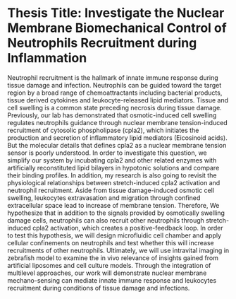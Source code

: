 # Thesis Title: Investigate the Nuclear Membrane Biomechanical Control of Neutrophils Recruitment during Inflammation

Neutrophil recruitment is the hallmark of innate immune response during tissue
damage and infection. Neutrophils can be guided toward the target region by
a broad range of chemoattractants including bacterial products, tissue derived
cytokines and leukocyte-released lipid mediators. Tissue and cell swelling is
a common state preceding necrosis during tissue damage. Previously, our lab has
demonstrated that osmotic-induced cell swelling regulates neutrophils guidance
through nuclear membrane tension-induced recruitment of cytosolic phospholipase
(cpla2), which initiates the production and secretion of inflammatory lipid
mediators (Eicosinoid acids). But the molecular details that defines cpla2 as
a nuclear membrane tension sensor is poorly understood. In order to investigate
this question, we simplify our system by incubating cpla2 and other related
enzymes with artificially reconstituted lipid bilayers in hypotonic solutions
and compare their binding profiles. In addition, my research is also going to
revisit the physiological relationships between stretch-induced cpla2
activation and neutrophil recruitment. Aside from tissue damage-induced osmotic
cell swelling, leukocytes extravasation and migration through confined
extracellular space lead to increase of  membrane tension. Therefore, We
hypothesize that in addition to the signals provided by osmotically swelling
damage cells, neutrophils can also recruit other neutrophils through
stretch-induced cpla2 activation, which creates a positive-feedback loop. In
order to test this hypothesis, we will design microfluidic cell chamber and
apply cellular confinements on neutrophils and test whether this will increase
recruitments of other neutrophils. Ultimately, we will use intravital imaging
in zebrafish model to examine the in vivo relevance of insights gained from
artificial liposomes and cell culture models. Through the integration of
multilevel approaches, our work will demonstrate nuclear membrane
mechano-sensing can mediate innate immune response and leukocytes recruitment
during conditions of tissue damage and infections.
